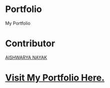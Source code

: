 # Portfolio
My Portfolio

# Contributor
[AISHWARYA NAYAK](https://github.com/A1SHWARYANAYAK/)

# [Visit My Portfolio Here.](http://aishwaryanayak.pythonanywhere.com/)
